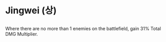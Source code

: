 # Jingwei (상)

##

Where there are no more than 1 enemies on the battlefield, gain 31% Total DMG Multiplier.
